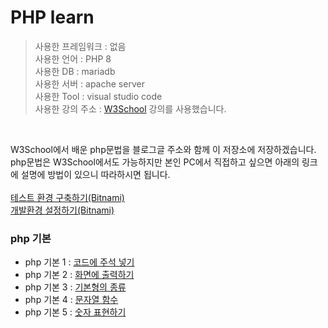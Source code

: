 # PHP learn

>사용한 프레임워크 : 없음<br>
>사용한 언어 : PHP 8<br>
>사용한 DB : mariadb<br>
>사용한 서버 : apache server<br>
>사용한 Tool : visual studio code<br>
>사용한 강의 주소 : <a href="https://www.w3schools.com/php/php_ref_overview.asp">W3School</a> 강의를 사용했습니다.<br>
<br>

W3School에서 배운 php문법을 블로그글 주소와 함께 이 저장소에 저장하겠습니다. <br>
php문법은 W3School에서도 가능하지만 본인 PC에서 직접하고 싶으면 아래의 링크에 설명에 방법이 있으니 따라하시면 됩니다.<br><br>
<a href="https://juniorprogram.tistory.com/70">테스트 환경 구축하기(Bitnami)</a><br>
<a href="https://juniorprogram.tistory.com/71">개발환경 설정하기(Bitnami)</a><br>

### php 기본
  * php 기본 1 : <a href="https://juniorprogram.tistory.com/72">코드에 주석 넣기</a>
  * php 기본 2 : <a href="https://juniorprogram.tistory.com/74">화면에 출력하기</a>
  * php 기본 3 : <a href="https://juniorprogram.tistory.com/77">기본형의 종류</a>
  * php 기본 4 : <a href="https://juniorprogram.tistory.com/79">문자열 함수</a>
  * php 기본 5 : <a href="https://juniorprogram.tistory.com/82">숫자 표현하기</a>
